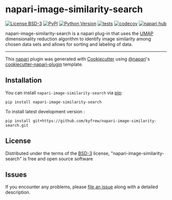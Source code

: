 # napari-image-similarity-search

[![License BSD-3](https://img.shields.io/pypi/l/napari-image-similarity-search.svg?color=green)](https://github.com/kyfrew/napari-image-similarity-search/raw/main/LICENSE)
[![PyPI](https://img.shields.io/pypi/v/napari-image-similarity-search.svg?color=green)](https://pypi.org/project/napari-image-similarity-search)
[![Python Version](https://img.shields.io/pypi/pyversions/napari-image-similarity-search.svg?color=green)](https://python.org)
[![tests](https://github.com/kyfrew/napari-image-similarity-search/workflows/tests/badge.svg)](https://github.com/kyfrew/napari-image-similarity-search/actions)
[![codecov](https://codecov.io/gh/kyfrew/napari-image-similarity-search/branch/main/graph/badge.svg)](https://codecov.io/gh/kyfrew/napari-image-similarity-search)
[![napari hub](https://img.shields.io/endpoint?url=https://api.napari-hub.org/shields/napari-image-similarity-search)](https://napari-hub.org/plugins/napari-image-similarity-search)

napari-image-similarity-search is a napari plug-in that uses the [UMAP] dimensionality reduction algorithm to identify image similarity among chosen data sets
and allows for sorting and labeling of data.

----------------------------------

This [napari] plugin was generated with [Cookiecutter] using [@napari]'s [cookiecutter-napari-plugin] template.

<!--
Don't miss the full getting started guide to set up your new package:
https://github.com/napari/cookiecutter-napari-plugin#getting-started

and review the napari docs for plugin developers:
https://napari.org/plugins/index.html
-->

## Installation

You can install `napari-image-similarity-search` via [pip]:

    pip install napari-image-similarity-search



To install latest development version :

    pip install git+https://github.com/kyfrew/napari-image-similarity-search.git

## License

Distributed under the terms of the [BSD-3] license,
"napari-image-similarity-search" is free and open source software

## Issues

If you encounter any problems, please [file an issue] along with a detailed description.

[napari]: https://github.com/napari/napari
[Cookiecutter]: https://github.com/audreyr/cookiecutter
[UMAP]: https://umap-learn.readthedocs.io/en/latest/index.html
[@napari]: https://github.com/napari
[MIT]: http://opensource.org/licenses/MIT
[BSD-3]: http://opensource.org/licenses/BSD-3-Clause
[GNU GPL v3.0]: http://www.gnu.org/licenses/gpl-3.0.txt
[GNU LGPL v3.0]: http://www.gnu.org/licenses/lgpl-3.0.txt
[Apache Software License 2.0]: http://www.apache.org/licenses/LICENSE-2.0
[Mozilla Public License 2.0]: https://www.mozilla.org/media/MPL/2.0/index.txt
[cookiecutter-napari-plugin]: https://github.com/napari/cookiecutter-napari-plugin

[file an issue]: https://github.com/kyfrew/napari-image-similarity-search/issues

[napari]: https://github.com/napari/napari
[pip]: https://pypi.org/project/pip/
[PyPI]: https://pypi.org/
